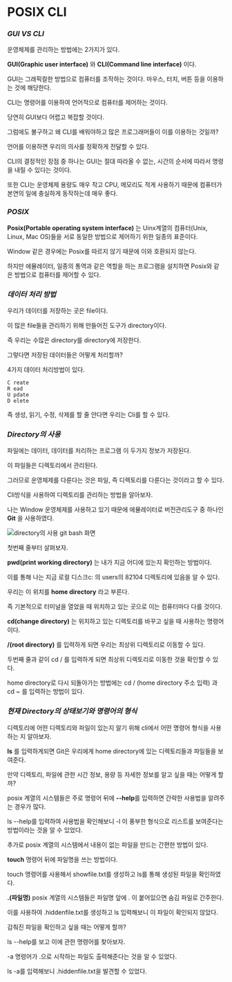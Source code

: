 # POSIX CLI

### *GUI VS CLI*
운영체제를 관리하는 방법에는 2가지가 있다. 

**GUI(Graphic user interface)** 와 **CLI(Command line interface)** 이다.

GUI는 그래픽컬한 방법으로 컴퓨터를 조작하는 것이다. 마우스, 터치, 버튼 등을 이용하는 것에 해당한다. 

CLI는 명령어를 이용하여 언어적으로 컴퓨터를 제어하는 것이다. 

당연히 GUI보다 어렵고 복잡할 것이다. 

그럼에도 불구하고 왜 CLI를 배워야하고 많은 프로그래머들이 이를 이용하는 것일까?

언어를 이용하면 우리의 의사를 정확하게 전달할 수 있다. 

CLI의 결정적인 장점 중 하나는 GUI는 절대 따라올 수 없는, 시간의 순서에 따라서 명령을 내릴 수 있다는 것이다. 

또한 CLI는 운영체제 용량도 매우 작고 CPU, 메모리도 적게 사용하기 때문에 컴퓨터가 본연의 일에 충실하게 동작하는데 매우 좋다.

### *POSIX*

**Posix(Portable operating system interface)** 는 Uinx계열의 컴퓨터(Unix, Linux, Mac OS)들을 서로 동일한 방법으로 제어하기 위한 일종의 표준이다.

Window 같은 경우에는 Posix를 따르지 않기 때문에 이와 호환되지 않는다. 

하지만 에뮬레이터, 일종의 통역과 같은 역할을 하는 프로그램을 설치하면 Posix와 같은 방법으로 컴퓨터를 제어할 수 있다. 

### *데이터 처리 방법*

우리가 데이터를 저장하는 곳은 file이다. 

이 많은 file들을 관리하기 위해 만들어진 도구가 directory이다.

즉 우리는 수많은 directory를 directory에 저장한다.

그렇다면 저장된 데이터들은 어떻게 처리할까?

4가지 데이터 처리방법이 있다.

```
C reate
R ead
U pdate
D elete
```

즉 생성, 읽기, 수정, 삭제를 할 줄 안다면 우리는 Cli를 할 수 있다. 

### *Directory의 사용*

파일에는 데이터, 데이터를 처리하는 프로그램 이 두가지 정보가 저장된다.

이 파일들은 디렉토리에서 관리된다. 

그러므로 운영체제를 다룬다는 것은 파일, 즉 디렉토리를 다룬다는 것이라고 할 수 있다. 

Cli방식을 사용하여 디렉토리를 관리하는 방법을 알아보자. 

나는 Window 운영체제를 사용하고 있기 때문에 에뮬레이터로 버전관리도구 중 하나인 **Git** 을 사용하였다. 

![directory의 사용 git bash 화면](https://user-images.githubusercontent.com/87311912/126054527-c3f2c783-decc-4b3b-be3e-863164db49e1.jpg)

첫번째 줄부터 살펴보자.

**pwd(print working directory)** 는 내가 지금 어디에 있는지 확인하는 방법이다. 

이를 통해 나는 지금 로컬 디스크c: 의 users의 82104 디렉토리에 있음을 알 수 있다. 

우리는 이 위치를 **home directory** 라고 부른다. 

즉 기본적으로 터미널을 열었을 때 위치하고 있는 곳으로 이는 컴퓨터마다 다를 것이다.  

**cd(change directory)** 는 위치하고 있는 디렉토리를 바꾸고 싶을 때 사용하는 명령어이다.  

**/(root directory)** 를 입력하게 되면 우리는 최상위 디렉토리로 이동할 수 있다. 

두번째 줄과 같이 cd / 를 입력하게 되면 최상위 디렉토리로 이동한 것을 확인할 수 있다. 

home directory로 다시 되돌아가는 방법에는 cd / (home directory 주소 입력) 과 cd ~ 를 입력하는 방법이 있다. 

### *현재 Directory의 상태보기와 명령어의 형식*

디렉토리에 어떤 디렉토리와 파일이 있는지 알기 위해 cli에서 어떤 명령어 형식을 사용하는 지 알아보자.


**ls** 를 입력하게되면 Git은 우리에게 home directory에 있는 디렉토리들과 파일들을 보여준다. 

만약 디렉토리, 파일에 관한 시간 정보, 용량 등 자세한 정보를 알고 싶을 때는 어떻게 할까?

posix 계열의 시스템들은 주로 명령어 뒤에 **--help**를 입력하면 간략한 사용법을 알려주는 경우가 많다. 

ls --help를 입력하여 사용법을 확인해보니 -l 이 풍부한 형식으로 리스트를 보여준다는 방법이라는 것을 알 수 있었다. 

추가로 posix 계열의 시스템에서 내용이 없는 파일을 만드는 간편한 방법이 있다.

**touch** 명령어 뒤에 파일명을 쓰는 방법이다.

touch 명령어를 사용해서 showfile.txt를 생성하고 ls를 통해 생성된 파일을 확인하였다.

**.(파일명)** posix 계열의 시스템들은 파일명 앞에 . 이 붙어있으면 숨김 파일로 간주한다.

이를 사용하여 .hiddenfile.txt를 생성하고 ls 입력해보니 이 파일이 확인되지 않았다.

감춰진 파일을 확인하고 싶을 때는 어떻게 할까? 

ls --help를 보고 이에 관한 명령어를 찾아보자.

-a 명령어가 .으로 시작하는 파일도 출력해준다는 것을 알 수 있었다.

ls -a를 입력해보니 .hiddenfile.txt을 발견할 수 있었다. 


